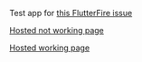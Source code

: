 Test app for [this FlutterFire issue](https://github.com/firebase/flutterfire/issues/11334)

[Hosted not working page](https://app-check-test-delete-later.web.app)

[Hosted working page]((https://app-check-test-delete-later-2.web.app))